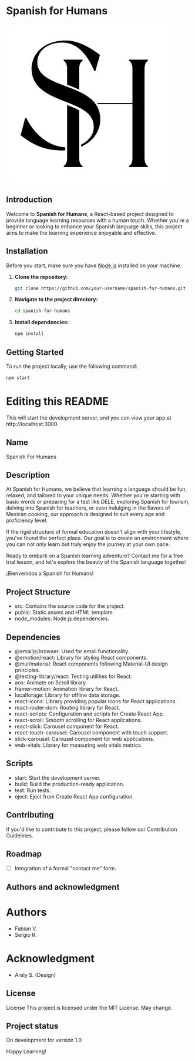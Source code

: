 # Spanish for Humans

![Project Logo/Description Image](./src/assets/logo-notext.png)

## Introduction

Welcome to **Spanish for Humans**, a React-based project designed to provide language learning resources with a human touch. Whether you're a beginner or looking to enhance your Spanish language skills, this project aims to make the learning experience enjoyable and effective.

## Installation

Before you start, make sure you have [Node.js](https://nodejs.org/) installed on your machine.

1. **Clone the repository:**

    ```bash
    git clone https://github.com/your-username/spanish-for-humans.git
    ```

2. **Navigate to the project directory:**

    ```bash
    cd spanish-for-humans
    ```

3. **Install dependencies:**

    ```bash
    npm install
    ```

## Getting Started

To run the project locally, use the following command:

```bash
npm start
```

# Editing this README

This will start the development server, and you can view your app at http://localhost:3000.

## Name
Spanish For Humans

## Description
At Spanish for Humans, we believe that learning a language should be fun, relaxed, and tailored to your unique needs. Whether you're starting with basic words or preparing for a test like DELE, exploring Spanish for tourism, delving into Spanish for teachers, or even indulging in the flavors of Mexican cooking, our approach is designed to suit every age and proficiency level.

If the rigid structure of formal education doesn't align with your lifestyle, you've found the perfect place. Our goal is to create an environment where you can not only learn but truly enjoy the journey at your own pace.

Ready to embark on a Spanish learning adventure? Contact me for a free trial lesson, and let's explore the beauty of the Spanish language together!

¡Bienvenidos a Spanish for Humans!

## Project Structure

- src: Contains the source code for the project.
- public: Static assets and HTML template.
- node_modules: Node.js dependencies.

## Dependencies

- @emailjs/browser: Used for email functionality.
- @emotion/react: Library for styling React components.
- @mui/material: React components following Material-UI design principles.
- @testing-library/react: Testing utilities for React.
- aos: Animate on Scroll library.
- framer-motion: Animation library for React.
- localforage: Library for offline data storage.
- react-icons: Library providing popular icons for React applications.
- react-router-dom: Routing library for React.
- react-scripts: Configuration and scripts for Create React App.
- react-scroll: Smooth scrolling for React applications.
- react-slick: Carousel component for React.
- react-touch-carousel: Carousel component with touch support.
- slick-carousel: Carousel component for web applications.
- web-vitals: Library for measuring web vitals metrics.

## Scripts

- start: Start the development server.
- build: Build the production-ready application.
- test: Run tests.
- eject: Eject from Create React App configuration.

## Contributing
If you'd like to contribute to this project, please follow our Contribution Guidelines.

## Roadmap
- [ ] Integration of a formal "contact me" form.

## Authors and acknowledgment

# Authors
- Fabian V.
- Sergio R.

# Acknowledgment
- Arely S. (Design)

## License
License
This project is licensed under the MIT License. May change.

## Project status
On development for version 1.0

Happy Learning!
